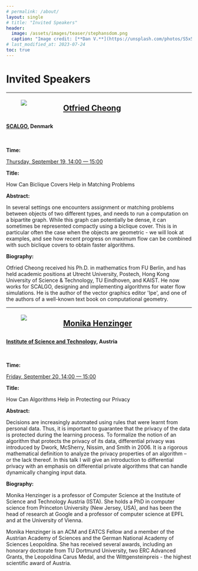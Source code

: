 ```yaml
---
# permalink: /about/
layout: single
# title: "Invited Speakers"
header:
  image: /assets/images/teaser/stephansdom.png
  caption: "Image credit: [**Dan V.**](https://unsplash.com/photos/S5x5rrsDixk)"
# last_modified_at: 2023-07-24
toc: true
---
```



<style type="text/css">
  .page__content h2 {
    border-bottom: none;
  }

  h2 {
    padding-bottom: .5em;
  }

  div.header > h2 {
    margin-top: .75em !important;
  }

  /* div.bio {
    min-height: 175px;
    overflow: auto;
    margin-bottom: 1.3em;
  }

  div.bio > p {
    margin-bottom: 0;
  } */

  div.header {
    min-height: 115px;
    overflow: auto;
    margin-bottom: 1.3em;
  }

  div.header > figure {
    margin-bottom: 0;
    margin-top: 5px;
    float: left;
    width: 18%;
    align: left;
    margin-right: 24px;
  }
  div.header > figure > img {
    margin-bottom: 0;
  }

  div.header + * {
    clear: both;
  }
</style>

# Invited Speakers
<hr>

<div class="header" id="otfried-cheong">
<figure >
  <img src="../../assets/images/speaker/Otfried_Cheong.jpg">
  <!-- <footer style="font-size: 12px"></footer> -->
  <!-- <figcaption>Caption goes here</figcaption> -->
</figure>
<h2><a href="https://otfried.org/">Otfried Cheong</a></h2>
<p> <strong><a href="https://scalgo.com/">SCALGO</a>, Denmark</strong> </p>
</div>

<p> <strong> Time: </strong> </p>
<p> <a href="../program/#invited-talk-otfried">Thursday, September 19, 14:00 &mdash; 15:00 </a> </p>
<p> <strong> Title: </strong> </p>
<p> How Can Biclique Covers Help in Matching Problems </p>
<p> <strong> Abstract: </strong> </p>
<p> In several settings one encounters assignment or matching problems
between objects of two different types, and needs to run a computation
on a bipartite graph.  While this graph can potentially be dense, it
can sometimes be represented compactly using a biclique cover.  This
is in particular often the case when the objects are geometric - we
will look at examples, and see how recent progress on maximum flow can
be combined with such biclique covers to obtain faster algorithms. </p>

<p> <strong> Biography: </strong> </p>
<p> Otfried Cheong received his Ph.D. in mathematics from FU Berlin, and
has held academic positions at Utrecht University, Postech, Hong Kong
University of Science & Technology, TU Eindhoven, and KAIST.  He now
works for SCALGO, designing and implementing algorithms for water flow
simulations.  He is the author of the vector graphics editor 'Ipe',
and one of the authors of a well-known text book on computational
geometry. </p>

<hr>

<div class="header" id="monika-henzinger">
<figure >
  <img src="../../assets/images/speaker/Monika_Henzinger.jpg">
  <!-- <footer style="font-size: 12px"></footer> -->
  <!-- <figcaption>Caption goes here</figcaption> -->
</figure>
<h2><a href="https://ist.ac.at/en/research/henzinger_monika-group/">Monika Henzinger</a></h2>
<p> <strong><a href="https://ist.ac.at">Institute of Science and Technology</a>, Austria</strong> </p>
</div>



<p> <strong> Time: </strong> </p>
<p> <a href="../program/#invited-talk-monika">Friday, September 20, 14:00 &mdash; 15:00 </a> </p>
<p> <strong> Title: </strong> </p>
<p> How Can Algorithms Help in Protecting our Privacy </p>
<p> <strong> Abstract: </strong> </p>
<p> Decisions are increasingly automated using rules that were learnt from personal data. Thus, it is important to guarantee that the privacy of the data is protected during the learning process. To formalize the notion of an algorithm that protects the privacy of its data, differential privacy was introduced by Dwork, McSherry, Nissim, and Smith in 2006. It is a rigorous mathematical definition to analyze the privacy properties of an algorithm – or the lack thereof. In this talk I will give an introduction to differential privacy with an emphasis on differential private algorithms that can handle dynamically changing input data. </p>

<p> <strong> Biography: </strong> </p>
<p> Monika Henzinger is a professor of Computer Science at the Institute of Science and Technology Austria (ISTA). She holds a PhD in computer science from Princeton University (New Jersey, USA), and has been the head of research at Google and a professor of computer science at EPFL and at the University of Vienna. 

Monika Henzinger is an ACM and EATCS Fellow and a member of the Austrian Academy of Sciences and the German National Academy of Sciences Leopoldina. She has received several awards, including an honorary doctorate from TU Dortmund University, two ERC Advanced Grants, the Leopoldina Carus Medal, and the Wittgensteinpreis - the highest scientific award of Austria. </p>
